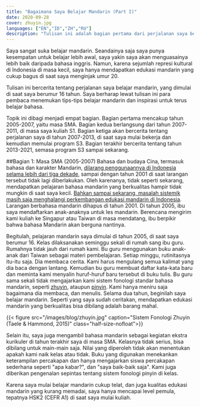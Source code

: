 ```yaml
---
title: "Bagaimana Saya Belajar Mandarin (Part I)"
date: 2020-09-28
cover: zhuyin.jpg
languages: ["EN","ID","ZH","RU"]
description: "Tulisan ini adalah bagian pertama dari perjalanan saya belajar bahasa mandarin. Saya berharap lewat tulisan ini para pembaca menemukan tips-tips belajar mandarin dan inspirasi untuk terus belajar Mandarin."
---
```


Saya sangat suka belajar mandarin. Seandainya saja saya punya kesempatan untuk belajar lebih awal, saya yakin saya akan menguasainya lebih baik daripada bahasa inggris. Namun, karena sejumlah represi kultural di Indonesia di masa kecil, saya hanya mendapatkan edukasi mandarin yang cukup bagus di saat saya menginjak umur 20. 

Tulisan ini bercerita tentang perjalanan saya belajar mandarin, yang dimulai di saat saya berumur 16 tahun. Saya berharap lewat tulisan ini para pembaca menemukan tips-tips belajar mandarin dan inspirasi untuk terus belajar bahasa.

Topik ini dibagi menjadi empat bagian. Bagian pertama mencakup tahun 2005-2007, yaitu masa SMA. Bagian kedua berlangsung dari tahun 2007-2011, di masa saya kuliah S1. Bagian ketiga akan bercerita tentang perjalanan saya di tahun 2007-2013, di saat saya mulai bekerja dan kemudian memulai program S3. Bagian terakhir bercerita tentang tahun 2013-2021, semasa program S3 sampai sekarang. 


##Bagian 1: Masa SMA (2005-2007)
Bahasa dan budaya Cina, termasuk bahasa dan karakter Mandarin, [dilarang penggunaannya di Indonesia selama lebih dari tiga dekade](https://en.wikipedia.org/wiki/Legislation_on_Chinese_Indonesians), sampai dengan tahun 2001 di saat larangan tersebut tidak lagi diberlakukan. Oleh karenanya, tidak seperti sekarang, mendapatkan pelajaran bahasa mandarin yang berkualitas hampir tidak mungkin di saat saya kecil. [Bahkan sampai sekarang, masalah sistemik masih saja menghalangi perkembangan edukasi mandarin di Indonesia](https://www.thejakartapost.com/academia/2021/08/19/indonesia-tries-to-embrace-chinese-language-but-problems-persist.html). Larangan berbahasa mandarin dihapus di tahun 2001. Di tahun 2005, ibu saya mendaftarkan anak-anaknya untuk les mandarin. Berencana mengirim kami kuliah ke Singapur atau Taiwan di masa mendatang, ibu berpikir bahwa bahasa Mandarin akan berguna nantinya.   

Begitulah, pelajaran mandarin saya dimulai di tahun 2005, di saat saya berumur 16. Kelas dilaksanakan seminggu sekali di rumah sang ibu guru. Rumahnya tidak jauh dari rumah kami. Bu guru menggunakan buku anak-anak dari Taiwan sebagai materi pembelajaran. Setiap minggu, rutinitasnya itu-itu saja. Dia membaca cerita. Kami harus mengulang semua kalimat yang dia baca dengan lantang. Kemudian bu guru membuat daftar kata-kata baru dan meminta kami menyalin huruf-huruf baru tersebut di buku tulis. Bu guru sama sekali tidak mengajarkan kami sistem fonologi standar bahasa mandarin, seperti [zhuyin](https://en.wikipedia.org/wiki/Bopomofo), ataupun [pinyin](https://en.wikipedia.org/wiki/Pinyin). Kami hanya meniru saja bagaimana dia membaca, dan menulis. Selama dua tahun, beginilah saya belajar mandarin. Seperti yang saya sudah ceritakan, mendapatkan edukasi mandarin yang berkualitas bisa dibilang adalah barang mahal.   

{{< figure src="/images/blog/zhuyin.jpg" caption="Sistem Fonologi Zhuyin (Taele & Hammond, 2015)" class="half-size-nofloat">}}

Selain itu, saya juga mengambil bahasa mandarin sebagai kegiatan ekstra kurikuler di tahun terakhir saya di masa SMA. Kelasnya tidak serius, bisa dibilang untuk main-main saja. Nilai yang diperoleh tidak akan menentukan apakah kami naik kelas atau tidak. Buku yang digunakan menekankan keterampilan percakapan dan hanya mengajarkan siswa percakapan sederhana seperti "apa kabar?", dan "saya baik-baik saja". Kami juga diberikan pengenalan sepintas tentang sistem fonologi pinyin di kelas. 

Karena saya mulai belajar mandarin cukup telat, dan juga kualitas edukasi mandarin yang kurang memadai, saya hanya mencapai level pemula, tepatnya HSK2 (CEFR A1) di saat saya mulai kuliah. 







 



